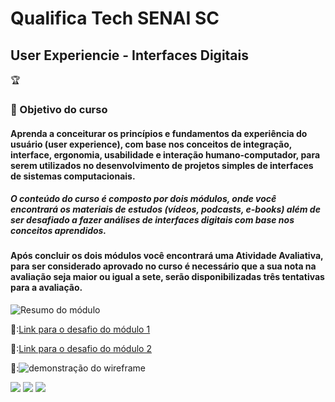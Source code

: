 # Qualifica Tech SENAI SC

## User Experiencie - Interfaces Digitais

🏆

### 📝 Objetivo do curso

#### Aprenda a conceiturar os princípios e fundamentos da experiência do usuário (user experience), com base nos conceitos de integração, interface, ergonomia, usabilidade e interação humano-computador, para serem utilizados no desenvolvimento de projetos simples de interfaces de sistemas computacionais.



##### O conteúdo do curso é composto por dois módulos, onde você encontrará os materiais de estudos (vídeos, podcasts, e-books) além de ser desafiado a fazer análises de interfaces digitais com base nos conceitos aprendidos.



#### Após concluir os dois módulos você encontrará uma Atividade Avaliativa, para ser considerado aprovado no curso é necessário que a sua nota na avaliação seja maior ou igual a sete, serão disponibilizadas três tentativas para a avaliação.

![Resumo do módulo](https://cdn.discordapp.com/attachments/1045720339772088342/1050495894228840488/resumo_md2.png)

📱:[Link para o desafio do módulo 1](https://github.com/suamirocha/PROJETO-WIREFRAME-Qualifica-Tech-SENAI-SC-UX-Interfaces-Digitais/blob/main/Desafio_M1.pdf)

📱:[Link para o desafio do módulo 2](https://github.com/suamirocha/PROJETO-WIREFRAME-Qualifica-Tech-SENAI-SC-UX-Interfaces-Digitais/blob/main/Desafio_M2.pdf)

👾:![demonstração do wireframe](https://media.giphy.com/media/3DVFpBs0RqmIGNM8rB/giphy.gif)


<a href="https://twitter.com/hisuamirocha" target="_blank"><img src="https://img.shields.io/twitter/follow/hisuamirocha?style=social" target="_blank"></a> <a href="suamirochati@gmail.com" target="_blank"><img src="https://img.shields.io/badge/Gmail-D14836?style=flat-square&logo=gmail&logoColor=white" target="_blank"></a> <a href="https://www.linkedin.com/in/suamirochadev/" target="_blank"><img src="https://img.shields.io/badge/-Linkedin-blue?style=flat-square&logo=Linkedin&logoColor=white" target="_blank"></a>
